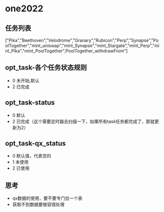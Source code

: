 # one2022
## 任务列表

["Pika","Beethoven","Velodrome","Granary","Rubicon","Perp","Synapse","PoolTogether","mint_uniswap","mint_Synapse","mint_Stargate","mint_Perp","mint_Pika","mint_PoolTogether",PoolTogether_withdrawFrom"]




## opt_task-各个任务状态规则
- 0 未开始,默认
- 2 已完成


## opt_task-status
- 0 默认
- 2 已完成（这个需要定时器去扫描一下，如果所有task任务都完成了，那就更新为2）





## opt_task-qx_status
- 0 默认值，代表空的
- 1 未使用
- 2 已使用


## 思考
- qx数据的使用，要不要专门拉一个表
- 获取不到数据要做容错处理






